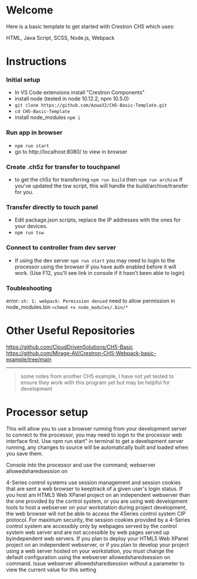 # Welcome
Here is a basic template to get started with Crestron CH5 which uses:

HTML, Java Script, SCSS, Node.js, Webpack

# Instructions

### Initial setup
- In VS Code extensions install "Crestron Components"
- install node (tested in node 10.12.2, npm 10.5.0)
- ```git clone https://github.com/Azwa32/CH5-Basic-Template.git```
- ```cd CH5-Basic-Template```
- install node_modules ```npm i```

### Run app in browser
- ```npm run start```
- go to http://localhost:8080/ to view in browser

### Create .ch5z for transfer to touchpanel
- to get the ch5z for transferring ```npm run build``` then ```npm run archive``` 
If you've updated the tsw script, this will handle the build/archive/transfer for you.

### Transfer directly to touch panel
- Edit package.json scripts, replace the IP addresses with the ones for your devices.
- ```npm run tsw```

### Connect to controller from dev server
- If using the dev server ```npm run start``` you may need to login to the processor using the browser if you have auth enabled before it will work. (Use F12, you'll see link in console if it hasn't been able to login)


### Toubleshooting
error:
```sh: 1: webpack: Permission denied```
need to allow permission in node_modules.bin
```>chmod +x node_modules/.bin/*```


# Other Useful Repositories 
https://github.com/CloudDrivenSolutions/CH5-Basic
https://github.com/Mirage-AV/Crestron-CH5-Webpack-basic-example/tree/main

------------------------------------------------------------------------------------------------------
> some notes from another CH5 example, I have not yet tested to ensure they work with this program yet but may be helpful for development
# Processor setup
This will allow you to use a browser running from your development server to connect to the processor, you may need to login to the processor web interface first.
Use npm run start" in terminal to get a development server running, any changes to source will be automatically built and loaded when you save them.

Console into the processor and use the command;
webserver allowedsharedsession on

4-Series control systems use session management and session cookies that are sent a web browser to keeptrack of a given user's login status. If you host am HTML5 Web XPanel project on an independent webserver than the one provided by the control system, or you are using web development tools to host a webserver on your workstation during project development, the web browser will not be able to access the 4Series control system CIP protocol.
For maximum security, the session cookies provided by a 4-Series control system are accessibly only by webpages served by the control system web server and are not accessible by web pages served up byindependent web servers. If you plan to deploy your HTML5 Web XPanel project on an independent webserver, or if you plan to develop your project using a web server hosted on your workstation, you must change the default configuration using the
webserver allowedsharedsession on
command.
Issue webserver allowedsharedsession
without a parameter to view the current value for this setting



